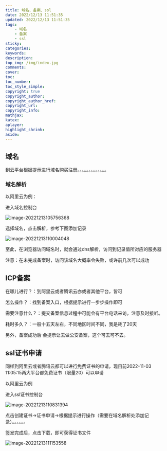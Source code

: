```yaml
---
title: 域名、备案、ssl
date: 2022/12/13 11:51:35
updated: 2022/12/13 11:51:35
tags: 
    - 域名 
    - 备案 
    - ssl
sticky: 
categories:     
keywords: 
description:
top_img: /img/index.jpg
comments:
cover: 
toc:
toc_number:
toc_style_simple:
copyright: true
copyright_author:
copyright_author_href: 
copyright_url:
copyright_info:
mathjax:
katex:
aplayer:
highlight_shrink:
aside:
---
```


## 域名

到云平台根据提示进行域名购买注册。。。。。。。。。。。。。

### 域名解析

以阿里云为例：

进入域名控制台

![image-20221213105756368](img/ECS.assets/image-20221213105756368.png)

选择域名，点击解析，参考下图添加记录

![image-20221213110004048](img/ECS.assets/image-20221213110004048.png)

至此，在浏览器访问域名时，就会通过dns解析，访问到记录值所对应的服务器

注意：在未完成备案时，访问该域名大概率会失败，或许前几次可以成功

## ICP备案

在哪儿进行？：到阿里云或者腾讯云亦或者其他平台，皆可

怎么操作？：找到备案入口，根据提示进行一步步操作即可

需要注意什么？：提交备案信息过程中可能会有平台电话来访，注意及时接听。

耗时多久？：一般十五天左右，不同地区时间不同，我是耗了20天

另外，备案成功后 会提示让去做公安备案，这个可去可不去。

## ssl证书申请

同样到阿里云或者腾讯云都可以进行免费证书的申请，现目前2022-11-03 11:05:15两大平台都免费证书（限量20）可以申请

以阿里云为例

进入ssl证书控制台

![image-20221213110831394](img/ECS.assets/image-20221213110831394.png)

点击创建证书->证书申请->根据提示进行操作（需要在域名解析处添加记录）。。。。。。



签发完成后，点击下载，即可获得证书文件

![image-20221213111153558](img/ECS.assets/image-20221213111153558.png)


